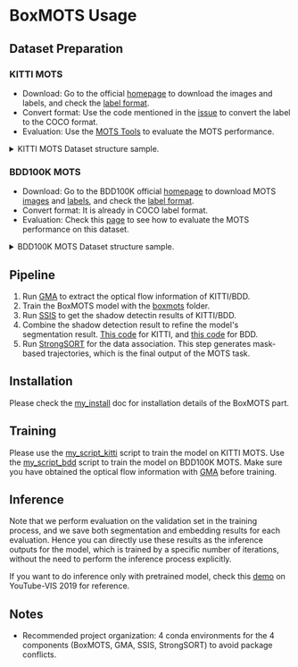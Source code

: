 # BoxMOTS Usage
## Dataset Preparation
### KITTI MOTS
- Download: Go to the official [homepage](https://www.vision.rwth-aachen.de/page/mots) to download the images and labels, and check the [label format](https://www.vision.rwth-aachen.de/page/mots#:~:text=code%20on%20github-,Annotation%20Format,-We%20provide%20two).
- Convert format: Use the code mentioned in the [issue](https://github.com/VisualComputingInstitute/TrackR-CNN/issues/60) to convert the label to the COCO format.
- Evaluation: Use the [MOTS Tools](https://github.com/VisualComputingInstitute/mots_tools) to evaluate the MOTS performance.

<details>
<summary>KITTI MOTS Dataset structure sample.</summary>
  
```
├── KITTI_MOTS
│   ├── annotations
│       ├── train_in_trainval_gt_as_coco_instances.json
|       ├── val_in_trainval_gt_as_coco_instances.json
│   ├── imgs
│       ├── train_in_trainval
│           ├── 0000
|               ├── 000000.png
|               ├── 000001.png
|               ├── ...
|               ├── 000153.png
│           ├── 0001
│           ├── 0003
│           ├── ...
│           ├── 0020
│       ├── val_in_trainval
│           ├── 0002
│           ├── 0006
│           ├── 0007
│           ├── ...
│           ├── 0018
```

</details>

### BDD100K MOTS
- Download: Go to the BDD100K official [homepage](https://doc.bdd100k.com/download.html) to download MOTS [images](https://doc.bdd100k.com/download.html#mots-2020-images) and [labels](https://doc.bdd100k.com/download.html#mots-2020-labels), and check the [label format](https://doc.bdd100k.com/download.html#mots-2020-labels:~:text=2020%20The%20bitmask%20format%20is%20explained%20at%3A-,Instance%20Segmentation%20Format,-.).
- Convert format: It is already in COCO label format.
- Evaluation: Check this [page](https://doc.bdd100k.com/evaluate.html#multi-object-tracking-and-segmentation-segmentation-tracking) to see how to evaluate the MOTS performance on this dataset.

<details>
<summary>BDD100K MOTS Dataset structure sample.</summary>
  
```
├── bdd100k
│   ├── images
│       ├── seg_track_20
│           ├── train
│               ├── 000d4f89-3bcbe37a
│                   ├── 000d4f89-3bcbe37a-0000001.jpg
│                   ├── ...
│               ├── 000d35d3-41990aa4
│               ├── ...
│           ├── val
│   ├── labels
│       ├── seg_track_20
│           ├── bitmasks
|           ├── colormaps
│           ├── from_rles
│               ├── train_seg_track.json
|               ├── val_seg_track.json
|           ├── polygons
│           ├── rles

```

</details>

## Pipeline
1. Run [GMA](https://github.com/Spritea/BoxMOTS/tree/main/GMA) to extract the optical flow information of KITTI/BDD.
2. Train the BoxMOTS model with the [boxmots](.) folder.
3. Run [SSIS](https://github.com/Spritea/BoxMOTS/tree/main/SSIS) to get the shadow detectin results of KITTI/BDD.
4. Combine the shadow detection result to refine the model's segmentation result. [This code](https://github.com/Spritea/BoxMOTS/blob/main/boxmots/my_code/for_shadow/combine_shadow.py) for KITTI, and [this code](https://github.com/Spritea/BoxMOTS/blob/main/boxmots/my_code/for_shadow/combine_shadow_bdd_by_class.py) for BDD.
5. Run [StrongSORT](https://github.com/Spritea/BoxMOTS/tree/main/StrongSORT) for the data association. This step generates mask-based trajectories, which is the final output of the MOTS task.

## Installation
Please check the [my_install](my_install.md) doc for installation details of the BoxMOTS part.

## Training
Please use the [my_script_kitti](my_script_kitti.sh) script to train the model on KITTI MOTS. Use the [my_script_bdd](my_script_bdd.sh) script to train the model on BDD100K MOTS. Make sure you have obtained the optical flow information with [GMA](https://github.com/Spritea/BoxMOTS/tree/main/GMA) before training.

## Inference
Note that we perform evaluation on the validation set in the training process, and we save both segmentation and embedding results for each evaluation. Hence you can directly use these results as the inference outputs for the model, which is trained by a specific number of iterations, without the need to perform the inference process explicitly.

If you want to do inference only with pretrained model, check this [demo](demo_for_ytvis_2019/my_demo_multi_seq_ytvis_kitti_pretrain.py) on YouTube-VIS 2019 for reference.

## Notes
- Recommended project organization: 4 conda environments for the 4 components (BoxMOTS, GMA, SSIS, StrongSORT) to avoid package conflicts.
